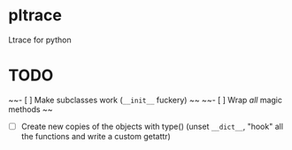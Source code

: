 # pltrace
Ltrace for python

# TODO
~~- [ ] Make subclasses work (`__init__` fuckery) ~~
~~- [ ] Wrap _all_ magic methods ~~
- [ ] Create new copies of the objects with type() (unset `__dict__`, "hook" all the functions and write a custom getattr) 
